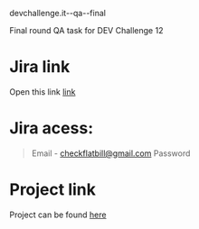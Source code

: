 devchallenge.it--qa--final

Final round QA task for DEV Challenge 12

# Jira link
Open this link [link](https://devchgallengefinal.atlassian.net/)

# Jira acess:
>Email - checkflatbill@gmail.com
>Password

# Project link
Project can be found [here](https://devchgallengefinal.atlassian.net/browse/TRIP)
